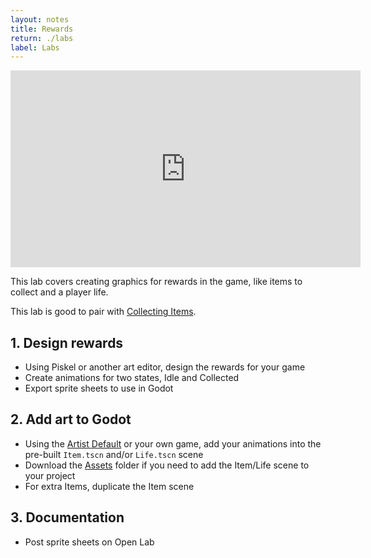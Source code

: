 ```yaml
---
layout: notes
title: Rewards
return: ./labs
label: Labs
---
```


<iframe width="560" height="315" src="https://www.youtube.com/embed/JfzOMZT0seI?rel=0" frameborder="0" allowfullscreen></iframe>

This lab covers creating graphics for rewards in the game, like items to collect and a player life.

This lab is good to pair with [Collecting Items](1-2_Collecting_Items).

## 1. Design rewards
- Using Piskel or another art editor, design the rewards for your game
- Create animations for two states, Idle and Collected
- Export sprite sheets to use in Godot

## 2. Add art to Godot
- Using the [Artist Default](./Artist_Default.zip) or your own game, add your animations into the pre-built `Item.tscn` and/or `Life.tscn` scene
- Download the [Assets](./Assets.zip) folder if you need to add the Item/Life scene to your project
- For extra Items, duplicate the Item scene

## 3. Documentation
- Post sprite sheets on Open Lab
